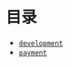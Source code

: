 # 目录

* [` development `](https://github.com/lvzhenbang/article/blob/master/shopify/development.md)
* [` payment `](https://github.com/lvzhenbang/article/blob/master/shopify/payment.md)
